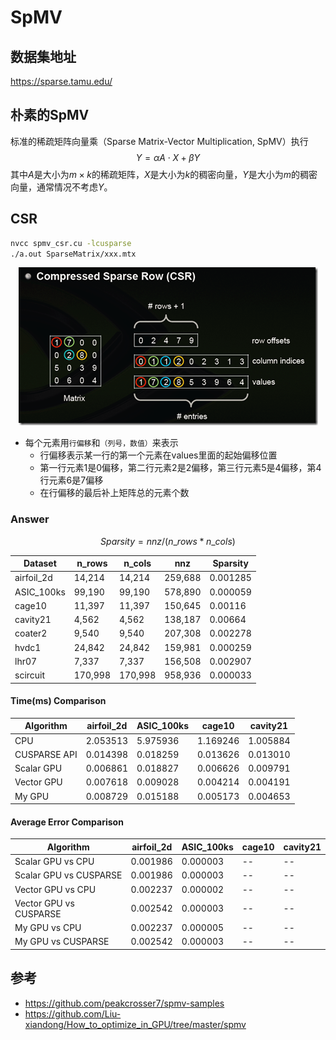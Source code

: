 # SpMV

## 数据集地址

https://sparse.tamu.edu/

## 朴素的SpMV

标准的稀疏矩阵向量乘（Sparse Matrix-Vector Multiplication, SpMV）执行$$Y=\alpha A \cdot X + \beta Y$$
其中$A$是大小为$m\times k$的稀疏矩阵，$X$是大小为$k$的稠密向量，$Y$是大小为$m$的稠密向量，通常情况不考虑$Y$。

## CSR

```bash
nvcc spmv_csr.cu -lcusparse
./a.out SparseMatrix/xxx.mtx
```

<div align="center">
  <img src="../images/CSR.png">
</div>

- 每个元素用`行偏移`和`（列号，数值）`来表示
    - 行偏移表示某一行的第一个元素在values里面的起始偏移位置
    - 第一行元素1是0偏移，第二行元素2是2偏移，第三行元素5是4偏移，第4行元素6是7偏移
    - 在行偏移的最后补上矩阵总的元素个数
        
### Answer

$$ Sparsity = nnz / (n\_rows * n\_cols)$$

| Dataset    | n_rows  | n_cols  | nnz     | Sparsity   |
|------------|---------|---------|---------|------------|
| airfoil_2d | 14,214  | 14,214  | 259,688 | 0.001285   |
| ASIC_100ks | 99,190  | 99,190  | 578,890 | 0.000059   |
| cage10     | 11,397  | 11,397  | 150,645 | 0.00116    |
| cavity21   | 4,562   | 4,562   | 138,187 | 0.00664    |
| coater2    | 9,540   | 9,540   | 207,308 | 0.002278   |
| hvdc1      | 24,842  | 24,842  | 159,981 | 0.000259   |
| lhr07      | 7,337   | 7,337   | 156,508 | 0.002907   |
| scircuit   | 170,998 | 170,998 | 958,936 | 0.000033   |

#### Time(ms) Comparison
| Algorithm       | airfoil_2d | ASIC_100ks | cage10    | cavity21  |
|-----------------|------------|------------|-----------|-----------|
| CPU             | 2.053513   | 5.975936   | 1.169246  | 1.005884  |
| CUSPARSE API    | 0.014398   | 0.018259   | 0.013626  | 0.013010  |
| Scalar GPU      | 0.006861   | 0.018827   | 0.006626  | 0.009791  |
| Vector GPU      | 0.007618   | 0.009028   | 0.004214  | 0.004191  |
| My GPU          | 0.008729   | 0.015188   | 0.005173  | 0.004653  |

#### Average Error Comparison

| Algorithm             | airfoil_2d | ASIC_100ks | cage10    | cavity21  |
|-----------------------|------------|------------|-----------|-----------|
| Scalar GPU vs CPU     | 0.001986   | 0.000003   | --        | --        |
| Scalar GPU vs CUSPARSE| 0.001986   | 0.000003   | --        | --        |
| Vector GPU vs CPU     | 0.002237   | 0.000002   | --        | --        |
| Vector GPU vs CUSPARSE| 0.002542   | 0.000003   | --        | --        |
| My GPU vs CPU         | 0.002237   | 0.000005   | --        | --        |
| My GPU vs CUSPARSE    | 0.002542   | 0.000003   | --        | --        |

## 参考
- https://github.com/peakcrosser7/spmv-samples
- https://github.com/Liu-xiandong/How_to_optimize_in_GPU/tree/master/spmv